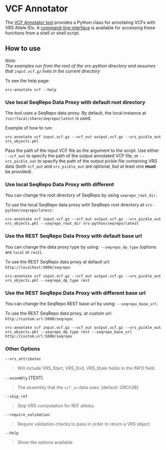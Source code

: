 # VCF Annotator

The [VCF Annotator tool](../../src/ga4gh/vrs/extras/annotator/vcf.py) provides a Python class for annotating VCFs with VRS Allele IDs. A [command-line interface](../../src/ga4gh/vrs/extras/annotator/cli.py) is available for accessing these functions from a shell or shell script.

## How to use

*Note:\
The examples run from the root of the vrs-python directory and assumes that `input.vcf.gz` lives in the current directory*

To see the help page:

```commandline
vrs-annotate vcf --help
```

### Use local SeqRepo Data Proxy with default root directory

The tool uses a SeqRepo data proxy. By default, the local instance at `/usr/local/share/seqrepo/latest` is used.

Example of how to run:

```commandline
vrs-annotate vcf input.vcf.gz --vcf_out output.vcf.gz --vrs_pickle_out vrs_objects.pkl
```

Pass the path of the input VCF file as the argument to the script. Use either `--vcf_out` to specify the path of the output annotated VCF file, or `--vrs_pickle_out` to specify the path of the output pickle file containing VRS data (both `vcf_out` and `vrs_pickle_out` are optional, but at least one __must__ be provided).

### Use local SeqRepo Data Proxy with different

You can change the root directory of SeqRepo by using `seqrepo_root_dir`.

To use the local SeqRepo data proxy with SeqRepo root directory at `vrs-python/seqrepo/latest`:

```commandline
vrs-annotate vcf input.vcf.gz --vcf_out output.vcf.gz --vrs_pickle_out vrs_objects.pkl --seqrepo_root_dir vrs-python/seqrepo/latest
```

### Use the REST SeqRepo Data Proxy with default base url

You can change the data proxy type by using: `--seqrepo_dp_type` (options are `local` or `rest`).

To use the REST SeqRepo data proxy at default url: `http://localhost:5000/seqrepo`:

```commandline
vrs-annotate vcf input.vcf.gz --vcf_out output.vcf.gz --vrs_pickle_out vrs_objects.pkl --seqrepo_dp_type rest
```

### Use the REST SeqRepo Data Proxy with different base url
You can change the SeqRepo REST base url by using: `--seqrepo_base_url`.

To use the REST SeqRepo data proxy, at custom url: `http://custom.url:5000/seqrepo`:
```commandline
vrs-annotate vcf input.vcf.gz --vcf_out output.vcf.gz --vrs_pickle_out vrs_objects.pkl --seqrepo_dp_type rest --seqrepo_base_url http://custom.url:5000/seqrepo
```

### Other Options
`--vrs_attributes`
>Will include VRS_Start, VRS_End, VRS_State fields in the INFO field.

`--assembly` [TEXT]
>The assembly that the `vcf_in` data uses. [default: GRCh38]

`--skip_ref`
>Skip VRS computation for REF alleles.

`--require_validation`
>Require validation checks to pass in order to return a VRS object

`--help`
>Show the options available
